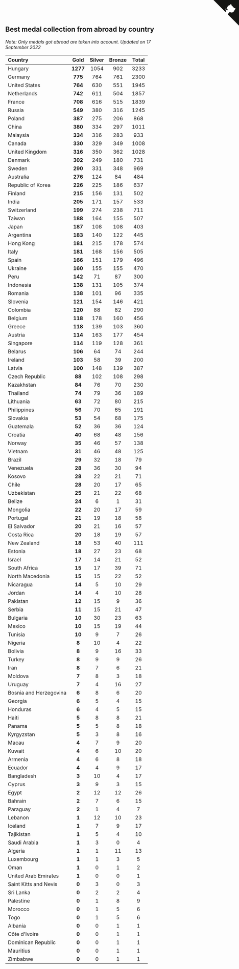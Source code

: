## Best medal collection from abroad by country

*Note: Only medals got abroad are taken into account.*
*Updated on 17 September 2022*

| Country | Gold | Silver | Bronze | Total |
| :--- | :--: | :--: | :--: | :--: |
| Hungary | **1277** | 1054 | 902 | 3233 |
| Germany | **775** | 764 | 761 | 2300 |
| United States | **764** | 630 | 551 | 1945 |
| Netherlands | **742** | 611 | 504 | 1857 |
| France | **708** | 616 | 515 | 1839 |
| Russia | **549** | 380 | 316 | 1245 |
| Poland | **387** | 275 | 206 | 868 |
| China | **380** | 334 | 297 | 1011 |
| Malaysia | **334** | 316 | 283 | 933 |
| Canada | **330** | 329 | 349 | 1008 |
| United Kingdom | **316** | 350 | 362 | 1028 |
| Denmark | **302** | 249 | 180 | 731 |
| Sweden | **290** | 331 | 348 | 969 |
| Australia | **276** | 124 | 84 | 484 |
| Republic of Korea | **226** | 225 | 186 | 637 |
| Finland | **215** | 156 | 131 | 502 |
| India | **205** | 171 | 157 | 533 |
| Switzerland | **199** | 274 | 238 | 711 |
| Taiwan | **188** | 164 | 155 | 507 |
| Japan | **187** | 108 | 108 | 403 |
| Argentina | **183** | 140 | 122 | 445 |
| Hong Kong | **181** | 215 | 178 | 574 |
| Italy | **181** | 168 | 156 | 505 |
| Spain | **166** | 151 | 179 | 496 |
| Ukraine | **160** | 155 | 155 | 470 |
| Peru | **142** | 71 | 87 | 300 |
| Indonesia | **138** | 131 | 105 | 374 |
| Romania | **138** | 101 | 96 | 335 |
| Slovenia | **121** | 154 | 146 | 421 |
| Colombia | **120** | 88 | 82 | 290 |
| Belgium | **118** | 178 | 160 | 456 |
| Greece | **118** | 139 | 103 | 360 |
| Austria | **114** | 163 | 177 | 454 |
| Singapore | **114** | 119 | 128 | 361 |
| Belarus | **106** | 64 | 74 | 244 |
| Ireland | **103** | 58 | 39 | 200 |
| Latvia | **100** | 148 | 139 | 387 |
| Czech Republic | **88** | 102 | 108 | 298 |
| Kazakhstan | **84** | 76 | 70 | 230 |
| Thailand | **74** | 79 | 36 | 189 |
| Lithuania | **63** | 72 | 80 | 215 |
| Philippines | **56** | 70 | 65 | 191 |
| Slovakia | **53** | 54 | 68 | 175 |
| Guatemala | **52** | 36 | 36 | 124 |
| Croatia | **40** | 68 | 48 | 156 |
| Norway | **35** | 46 | 57 | 138 |
| Vietnam | **31** | 46 | 48 | 125 |
| Brazil | **29** | 32 | 18 | 79 |
| Venezuela | **28** | 36 | 30 | 94 |
| Kosovo | **28** | 22 | 21 | 71 |
| Chile | **28** | 20 | 17 | 65 |
| Uzbekistan | **25** | 21 | 22 | 68 |
| Belize | **24** | 6 | 1 | 31 |
| Mongolia | **22** | 20 | 17 | 59 |
| Portugal | **21** | 19 | 18 | 58 |
| El Salvador | **20** | 21 | 16 | 57 |
| Costa Rica | **20** | 18 | 19 | 57 |
| New Zealand | **18** | 53 | 40 | 111 |
| Estonia | **18** | 27 | 23 | 68 |
| Israel | **17** | 14 | 21 | 52 |
| South Africa | **15** | 17 | 39 | 71 |
| North Macedonia | **15** | 15 | 22 | 52 |
| Nicaragua | **14** | 5 | 10 | 29 |
| Jordan | **14** | 4 | 10 | 28 |
| Pakistan | **12** | 15 | 9 | 36 |
| Serbia | **11** | 15 | 21 | 47 |
| Bulgaria | **10** | 30 | 23 | 63 |
| Mexico | **10** | 15 | 19 | 44 |
| Tunisia | **10** | 9 | 7 | 26 |
| Nigeria | **8** | 10 | 4 | 22 |
| Bolivia | **8** | 9 | 16 | 33 |
| Turkey | **8** | 9 | 9 | 26 |
| Iran | **8** | 7 | 6 | 21 |
| Moldova | **7** | 8 | 3 | 18 |
| Uruguay | **7** | 4 | 16 | 27 |
| Bosnia and Herzegovina | **6** | 8 | 6 | 20 |
| Georgia | **6** | 5 | 4 | 15 |
| Honduras | **6** | 4 | 5 | 15 |
| Haiti | **5** | 8 | 8 | 21 |
| Panama | **5** | 5 | 8 | 18 |
| Kyrgyzstan | **5** | 3 | 8 | 16 |
| Macau | **4** | 7 | 9 | 20 |
| Kuwait | **4** | 6 | 10 | 20 |
| Armenia | **4** | 6 | 8 | 18 |
| Ecuador | **4** | 4 | 9 | 17 |
| Bangladesh | **3** | 10 | 4 | 17 |
| Cyprus | **3** | 9 | 3 | 15 |
| Egypt | **2** | 12 | 12 | 26 |
| Bahrain | **2** | 7 | 6 | 15 |
| Paraguay | **2** | 1 | 4 | 7 |
| Lebanon | **1** | 12 | 10 | 23 |
| Iceland | **1** | 7 | 9 | 17 |
| Tajikistan | **1** | 5 | 4 | 10 |
| Saudi Arabia | **1** | 3 | 0 | 4 |
| Algeria | **1** | 1 | 11 | 13 |
| Luxembourg | **1** | 1 | 3 | 5 |
| Oman | **1** | 0 | 1 | 2 |
| United Arab Emirates | **1** | 0 | 0 | 1 |
| Saint Kitts and Nevis | **0** | 3 | 0 | 3 |
| Sri Lanka | **0** | 2 | 2 | 4 |
| Palestine | **0** | 1 | 8 | 9 |
| Morocco | **0** | 1 | 5 | 6 |
| Togo | **0** | 1 | 5 | 6 |
| Albania | **0** | 0 | 1 | 1 |
| Côte d'Ivoire | **0** | 0 | 1 | 1 |
| Dominican Republic | **0** | 0 | 1 | 1 |
| Mauritius | **0** | 0 | 1 | 1 |
| Zimbabwe | **0** | 0 | 1 | 1 |


<a href="https://github.com/JustinTimeCuber/wca_statistics" class="github-corner" aria-label="View source on Github"><svg width="80" height="80" viewBox="0 0 250 250" style="fill:#151513; color:#fff; position: absolute; top: 0; border: 0; right: 0;" aria-hidden="true"><path d="M0,0 L115,115 L130,115 L142,142 L250,250 L250,0 Z"></path><path d="M128.3,109.0 C113.8,99.7 119.0,89.6 119.0,89.6 C122.0,82.7 120.5,78.6 120.5,78.6 C119.2,72.0 123.4,76.3 123.4,76.3 C127.3,80.9 125.5,87.3 125.5,87.3 C122.9,97.6 130.6,101.9 134.4,103.2" fill="currentColor" style="transform-origin: 130px 106px;" class="octo-arm"></path><path d="M115.0,115.0 C114.9,115.1 118.7,116.5 119.8,115.4 L133.7,101.6 C136.9,99.2 139.9,98.4 142.2,98.6 C133.8,88.0 127.5,74.4 143.8,58.0 C148.5,53.4 154.0,51.2 159.7,51.0 C160.3,49.4 163.2,43.6 171.4,40.1 C171.4,40.1 176.1,42.5 178.8,56.2 C183.1,58.6 187.2,61.8 190.9,65.4 C194.5,69.0 197.7,73.2 200.1,77.6 C213.8,80.2 216.3,84.9 216.3,84.9 C212.7,93.1 206.9,96.0 205.4,96.6 C205.1,102.4 203.0,107.8 198.3,112.5 C181.9,128.9 168.3,122.5 157.7,114.1 C157.9,116.9 156.7,120.9 152.7,124.9 L141.0,136.5 C139.8,137.7 141.6,141.9 141.8,141.8 Z" fill="currentColor" class="octo-body"></path></svg></a><style>.github-corner:hover .octo-arm{animation:octocat-wave 560ms ease-in-out}@keyframes octocat-wave{0%,100%{transform:rotate(0)}20%,60%{transform:rotate(-25deg)}40%,80%{transform:rotate(10deg)}}@media (max-width:500px){.github-corner:hover .octo-arm{animation:none}.github-corner .octo-arm{animation:octocat-wave 560ms ease-in-out}}</style>
